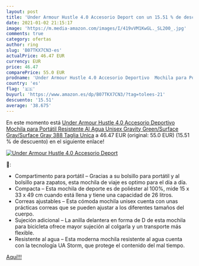 ```yaml
---
layout: post
title: 'Under Armour Hustle 4.0 Accesorio Deport con un 15.51 % de descuento'
date: 2021-01-02 21:15:17
image: 'https://m.media-amazon.com/images/I/419vVM1KwGL._SL200_.jpg'
comments: true
category: ofertas
author: ring
slug: 'B07TKX7CN3-es'
actualPrice: 46.47 EUR
currency: EUR
price: 46.47
comparePrice: 55.0 EUR
prodname: 'Under Armour Hustle 4.0 Accesorio Deportivo  Mochila para Portátil Resistente Al Agua  Unisex   Gravity Green/Surface Gray/Surface Gray  388   Taglia Unica'
country: 'es'
flag: '🇪🇸'
buyurl: 'https://www.amazon.es/dp/B07TKX7CN3/?tag=tolees-21'
descuento: '15.51'
average: '38.675'
---
```


En este momento está [Under Armour Hustle 4.0 Accesorio Deportivo  Mochila para Portátil Resistente Al Agua  Unisex   Gravity Green/Surface Gray/Surface Gray  388   Taglia Unica](https://www.amazon.es/dp/B07TKX7CN3/?tag=tolees-21) a 46.47 EUR (original: 55.0 EUR) (15.51 %  de descuento) en el siguiente enlace!

[![Under Armour Hustle 4.0 Accesorio Deport](https://m.media-amazon.com/images/I/419vVM1KwGL._SL200_.jpg)](https://www.amazon.es/dp/B07TKX7CN3/?tag=tolees-21)

🔎:

- Compartimento para portátil – Gracias a su bolsillo para portátil y al bolsillo para zapatos, esta mochila de viaje es optimo para el día a día.
- Compacta – Esta mochila de deporte es de poliéster al 100%, mide 15 x 33 x 49 cm cuando está llena y tiene una capacidad de 26 litros.
- Correas ajustables – Esta cómoda mochila unisex cuenta con unas prácticas correas que se pueden ajustar a los diferentes tamaños del cuerpo.
- Sujeción adicional – La anilla delantera en forma de D de esta mochila para bicicleta ofrece mayor sujeción al colgarla y un transporte más flexible.
- Resistente al agua – Esta moderna mochila resistente al agua cuenta con la tecnología UA Storm, que protege el contenido del mal tiempo.

[Aquí!!!](https://www.amazon.es/dp/B07TKX7CN3/?tag=tolees-21)
